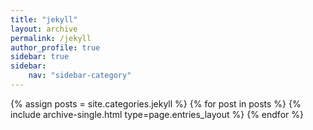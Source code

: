```yaml
---
title: "jekyll"
layout: archive
permalink: /jekyll
author_profile: true
sidebar: true
sidebar: 
    nav: "sidebar-category"
---
```


{% assign posts = site.categories.jekyll %}
{% for post in posts %} {% include archive-single.html type=page.entries_layout %} {% endfor %}
